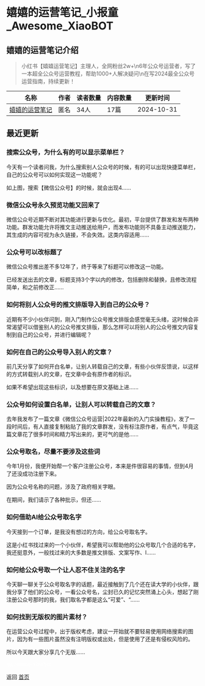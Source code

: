 # 嬉嬉的运营笔记_小报童_Awesome_XiaoBOT

## 嬉嬉的运营笔记介绍
> 小红书【嬉嬉运营笔记】主理人，全网粉丝2w+\n6年公众号运营者，写了一本超全公众号运营教程，帮助1000+人解决疑问\n在写2024最全公众号运营指南，持续更新！  
  


|名称|作者|读者数量|内容数量|更新时间|
|---|---|---|---|---|
|[嬉嬉的运营笔记](https://xiaobot.net/p/xixihaxixi?refer=9c3f1c95-a052-465a-9902-f6d75080262a)|匿名|34人|17篇|2024-10-31|

## 最近更新
### 搜索公众号，为什么有的可以显示菜单栏？

今天有一个读者问我，为什么搜索别人公众号的时候，有的可以出现快捷菜单栏，自己的公众号可以如何实现这一功能呢？

如上图，搜索【微信公众号】的时候，就会出现4......

### 微信公众号永久预览功能又回来了

微信公众号近期不断对其功能进行更新与优化。最初，平台提供了群发和发布两种功能。群发功能允许将推文主动推送给用户，而发布功能则不具备主动推送能力，其生成的内容可视为永久链接，不会失效。这类内容适用......

### 公众号可以改标题了

微信公众号推出差不多12年了，终于等来了标题可以修改这一功能。

已经发送出去的文章，标题支持3个字以内的修改，包括删除和替换，且修改流程简单，和之前修改正......

### 如何将别人公众号的推文排版导入到自己的公众号？

近期有不少小伙伴问到，刚入门制作公众号推文排版会感觉毫无头绪，这时候会非常渴望可以借鉴别人的公众号推文排版，那么怎样可以将别人的公众号推文内容复制到自己的公众号，并进行编辑呢？

### 如何在自己的公众号导入别人的文章？

前几天分享了如何开白名单，让别人转载自己的文章，有些小伙伴反馈说，以这样的方式转载别人的文章，在文章中会有原作者的标识。

如果不希望出现这些标识，以及想要在原文基础上进......

### 公众号如何设置白名单，让别人可以转载自己的文章？

去年我发布了一篇文章《微信公众号运营|2022年最新的入门实操教程》，发了一段时间后，有人直接复制粘贴了我的文章群发，没有标注原作者，有点气，毕竟这篇文章花了很多时间和精力写出来的，更可气的是他......

### 公众号取名，尽量不要涉及这些词

今年1月份，我便开始帮一个客户注册公众号，本来是件很容易的事情，但到4月了还没成功注册下来。

因为公众号名称的问题，涉及了政府相关字眼。

在期间，我们请示了各种批示，但还......

### 如何借助AI给公众号取名字

今天接到一个订单，是我没有想过的方向，给公众号取名字。

这是小红书找过来的一个小伙伴，希望我可以帮助他的公众号取几个合适的名字，我还挺意外，一般找过来的大多数是推文排版、文案写作、l......

### 如何给公众号取一个让人忍不住关注的名字

今天聊一聊关于公众号取名字的话题，最近接触到了几个还在读大学的小伙伴，跟我分享了他们的公众号，一看公众号名，尘封已久的记忆突然涌上心头，想起了刚注册公众号那时的我，我们取名字都是这么“可爱”、“......

### 如何找到无版权的图片素材？

在运营公众号过程中，出于版权考虑，建议一开始就不要轻易使用网络搜索的图片，因为有一些图片虽然没有注明版权或出处，但是使用了还是有侵权风险的。

所以今天跟大家分享几个无版......


<a href="https://github.com/Reno9527/awesome-xiaobot" style="color: white; text-decoration: none;">awesome-xiaobot</a>

返回 [首页](../README.md)
